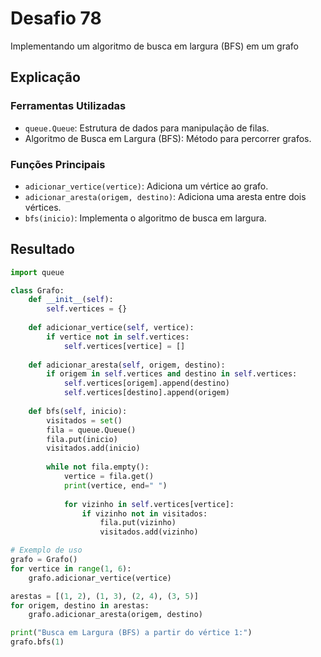 # Desafio 78

Implementando um algoritmo de busca em largura (BFS) em um grafo

## Explicação

### Ferramentas Utilizadas

- `queue.Queue`: Estrutura de dados para manipulação de filas.
- Algoritmo de Busca em Largura (BFS): Método para percorrer grafos.

### Funções Principais

- `adicionar_vertice(vertice)`: Adiciona um vértice ao grafo.
- `adicionar_aresta(origem, destino)`: Adiciona uma aresta entre dois vértices.
- `bfs(inicio)`: Implementa o algoritmo de busca em largura.

## Resultado

```py
import queue

class Grafo:
    def __init__(self):
        self.vertices = {}
    
    def adicionar_vertice(self, vertice):
        if vertice not in self.vertices:
            self.vertices[vertice] = []
    
    def adicionar_aresta(self, origem, destino):
        if origem in self.vertices and destino in self.vertices:
            self.vertices[origem].append(destino)
            self.vertices[destino].append(origem)
    
    def bfs(self, inicio):
        visitados = set()
        fila = queue.Queue()
        fila.put(inicio)
        visitados.add(inicio)
        
        while not fila.empty():
            vertice = fila.get()
            print(vertice, end=" ")
            
            for vizinho in self.vertices[vertice]:
                if vizinho not in visitados:
                    fila.put(vizinho)
                    visitados.add(vizinho)

# Exemplo de uso
grafo = Grafo()
for vertice in range(1, 6):
    grafo.adicionar_vertice(vertice)

arestas = [(1, 2), (1, 3), (2, 4), (3, 5)]
for origem, destino in arestas:
    grafo.adicionar_aresta(origem, destino)

print("Busca em Largura (BFS) a partir do vértice 1:")
grafo.bfs(1)